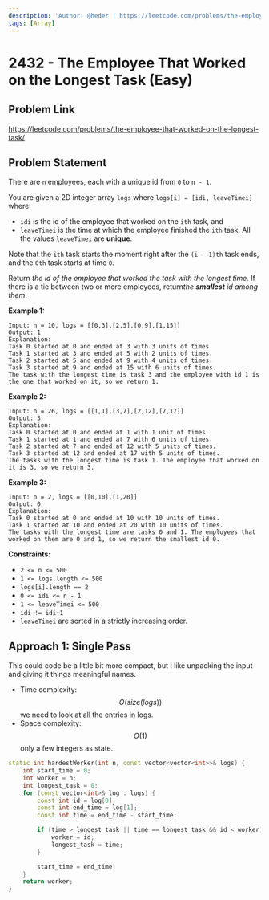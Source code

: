 ```yaml
---
description: 'Author: @heder | https://leetcode.com/problems/the-employee-that-worked-on-the-longest-task/'
tags: [Array]
---
```


# 2432 - The Employee That Worked on the Longest Task (Easy)

## Problem Link

https://leetcode.com/problems/the-employee-that-worked-on-the-longest-task/

## Problem Statement

There are `n` employees, each with a unique id from `0` to `n - 1`.

You are given a 2D integer array `logs` where `logs[i] = [idi, leaveTimei]` where:

- `idi` is the id of the employee that worked on the `ith` task, and
- `leaveTimei` is the time at which the employee finished the `ith` task. All the values `leaveTimei` are **unique**.

Note that the `ith` task starts the moment right after the `(i - 1)th` task ends, and the `0th` task starts at time `0`.

Return _the id of the employee that worked the task with the longest time._ If there is a tie between two or more employees, return*the **smallest** id among them*.

**Example 1:**

```
Input: n = 10, logs = [[0,3],[2,5],[0,9],[1,15]]
Output: 1
Explanation:
Task 0 started at 0 and ended at 3 with 3 units of times.
Task 1 started at 3 and ended at 5 with 2 units of times.
Task 2 started at 5 and ended at 9 with 4 units of times.
Task 3 started at 9 and ended at 15 with 6 units of times.
The task with the longest time is task 3 and the employee with id 1 is the one that worked on it, so we return 1.
```

**Example 2:**

```
Input: n = 26, logs = [[1,1],[3,7],[2,12],[7,17]]
Output: 3
Explanation:
Task 0 started at 0 and ended at 1 with 1 unit of times.
Task 1 started at 1 and ended at 7 with 6 units of times.
Task 2 started at 7 and ended at 12 with 5 units of times.
Task 3 started at 12 and ended at 17 with 5 units of times.
The tasks with the longest time is task 1. The employee that worked on it is 3, so we return 3.
```

**Example 3:**

```
Input: n = 2, logs = [[0,10],[1,20]]
Output: 0
Explanation:
Task 0 started at 0 and ended at 10 with 10 units of times.
Task 1 started at 10 and ended at 20 with 10 units of times.
The tasks with the longest time are tasks 0 and 1. The employees that worked on them are 0 and 1, so we return the smallest id 0.
```

**Constraints:**

- `2 <= n <= 500`
- `1 <= logs.length <= 500`
- `logs[i].length == 2`
- `0 <= idi <= n - 1`
- `1 <= leaveTimei <= 500`
- `idi != idi+1`
- `leaveTimei` are sorted in a strictly increasing order.

## Approach 1: Single Pass

This could code be a little bit more compact, but I like unpacking the input and giving it things meaningful names.

- Time complexity: $$O(size(logs))$$ we need to look at all the entries in logs.
- Space complexity: $$O(1)$$ only a few integers as state.

<Tabs>
<TabItem value="cpp" label="C++">
<SolutionAuthor name="@heder"/>

```cpp
static int hardestWorker(int n, const vector<vector<int>>& logs) {
    int start_time = 0;
    int worker = n;
    int longest_task = 0;
    for (const vector<int>& log : logs) {
        const int id = log[0];
        const int end_time = log[1];
        const int time = end_time - start_time;

        if (time > longest_task || time == longest_task && id < worker) {
            worker = id;
            longest_task = time;
        }

        start_time = end_time;
    }
    return worker;
}
```

</TabItem>
</Tabs>
